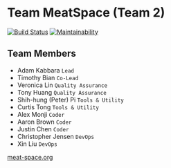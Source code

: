 # Team MeatSpace (Team 2)
[![Build Status](https://travis-ci.com/ucsd-cse112/Team2.svg?token=GDhf5VDFYPsMkr26iBEV&branch=ci-pipeline)](https://travis-ci.com/ucsd-cse112/Team2)
[![Maintainability](https://api.codeclimate.com/v1/badges/a99a88d28ad37a79dbf6/maintainability)](https://codeclimate.com/github/codeclimate/codeclimate/maintainability)
## Team Members
- Adam Kabbara `Lead`
- Timothy Bian `Co-Lead`
- Veronica Lin `Quality Assurance`
- Tony Huang `Quality Assurance`
- Shih-hung (Peter) Pi `Tools & Utility`
- Curtis Tong `Tools & Utility`
- Alex Monji `Coder`
- Aaron Brown `Coder`
- Justin Chen `Coder`
- Christopher Jensen `DevOps`
- Xin Liu `DevOps`

[meat-space.org](https://meat-space.org)

